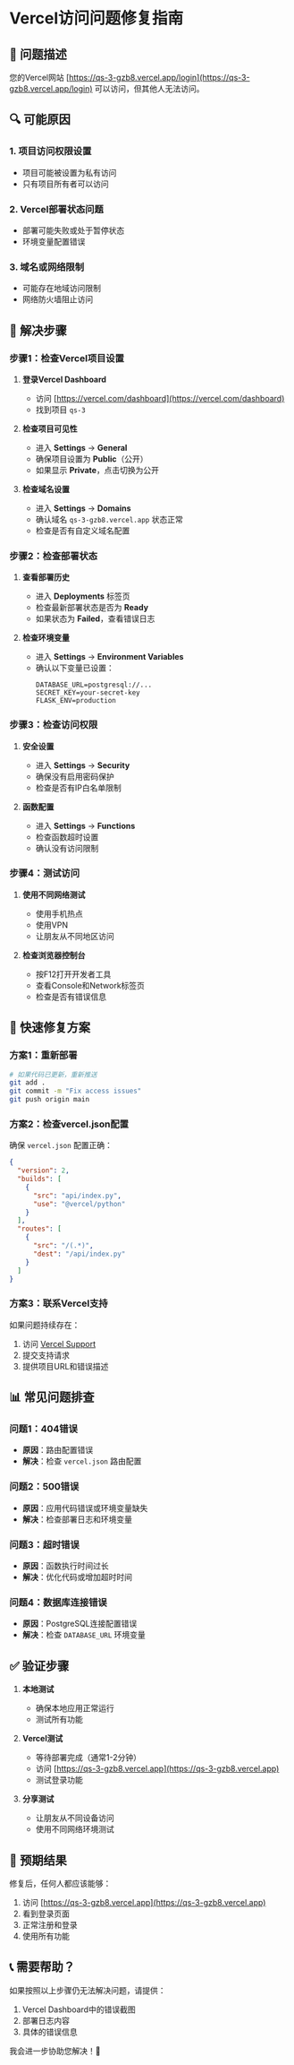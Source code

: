 # Vercel访问问题修复指南

## 🚨 问题描述
您的Vercel网站 [https://qs-3-gzb8.vercel.app/login](https://qs-3-gzb8.vercel.app/login) 可以访问，但其他人无法访问。

## 🔍 可能原因

### 1. **项目访问权限设置**
- 项目可能被设置为私有访问
- 只有项目所有者可以访问

### 2. **Vercel部署状态问题**
- 部署可能失败或处于暂停状态
- 环境变量配置错误

### 3. **域名或网络限制**
- 可能存在地域访问限制
- 网络防火墙阻止访问

## 🔧 解决步骤

### 步骤1：检查Vercel项目设置

1. **登录Vercel Dashboard**
   - 访问 [https://vercel.com/dashboard](https://vercel.com/dashboard)
   - 找到项目 `qs-3`

2. **检查项目可见性**
   - 进入 **Settings** → **General**
   - 确保项目设置为 **Public**（公开）
   - 如果显示 **Private**，点击切换为公开

3. **检查域名设置**
   - 进入 **Settings** → **Domains**
   - 确认域名 `qs-3-gzb8.vercel.app` 状态正常
   - 检查是否有自定义域名配置

### 步骤2：检查部署状态

1. **查看部署历史**
   - 进入 **Deployments** 标签页
   - 检查最新部署状态是否为 **Ready**
   - 如果状态为 **Failed**，查看错误日志

2. **检查环境变量**
   - 进入 **Settings** → **Environment Variables**
   - 确认以下变量已设置：
     ```
     DATABASE_URL=postgresql://...
     SECRET_KEY=your-secret-key
     FLASK_ENV=production
     ```

### 步骤3：检查访问权限

1. **安全设置**
   - 进入 **Settings** → **Security**
   - 确保没有启用密码保护
   - 检查是否有IP白名单限制

2. **函数配置**
   - 进入 **Settings** → **Functions**
   - 检查函数超时设置
   - 确认没有访问限制

### 步骤4：测试访问

1. **使用不同网络测试**
   - 使用手机热点
   - 使用VPN
   - 让朋友从不同地区访问

2. **检查浏览器控制台**
   - 按F12打开开发者工具
   - 查看Console和Network标签页
   - 检查是否有错误信息

## 🚀 快速修复方案

### 方案1：重新部署
```bash
# 如果代码已更新，重新推送
git add .
git commit -m "Fix access issues"
git push origin main
```

### 方案2：检查vercel.json配置
确保 `vercel.json` 配置正确：
```json
{
  "version": 2,
  "builds": [
    {
      "src": "api/index.py",
      "use": "@vercel/python"
    }
  ],
  "routes": [
    {
      "src": "/(.*)",
      "dest": "/api/index.py"
    }
  ]
}
```

### 方案3：联系Vercel支持
如果问题持续存在：
1. 访问 [Vercel Support](https://vercel.com/support)
2. 提交支持请求
3. 提供项目URL和错误描述

## 📊 常见问题排查

### 问题1：404错误
- **原因**：路由配置错误
- **解决**：检查 `vercel.json` 路由配置

### 问题2：500错误
- **原因**：应用代码错误或环境变量缺失
- **解决**：检查部署日志和环境变量

### 问题3：超时错误
- **原因**：函数执行时间过长
- **解决**：优化代码或增加超时时间

### 问题4：数据库连接错误
- **原因**：PostgreSQL连接配置错误
- **解决**：检查 `DATABASE_URL` 环境变量

## ✅ 验证步骤

1. **本地测试**
   - 确保本地应用正常运行
   - 测试所有功能

2. **Vercel测试**
   - 等待部署完成（通常1-2分钟）
   - 访问 [https://qs-3-gzb8.vercel.app](https://qs-3-gzb8.vercel.app)
   - 测试登录功能

3. **分享测试**
   - 让朋友从不同设备访问
   - 使用不同网络环境测试

## 🎯 预期结果

修复后，任何人都应该能够：
1. 访问 [https://qs-3-gzb8.vercel.app](https://qs-3-gzb8.vercel.app)
2. 看到登录页面
3. 正常注册和登录
4. 使用所有功能

## 📞 需要帮助？

如果按照以上步骤仍无法解决问题，请提供：
1. Vercel Dashboard中的错误截图
2. 部署日志内容
3. 具体的错误信息

我会进一步协助您解决！🔧

